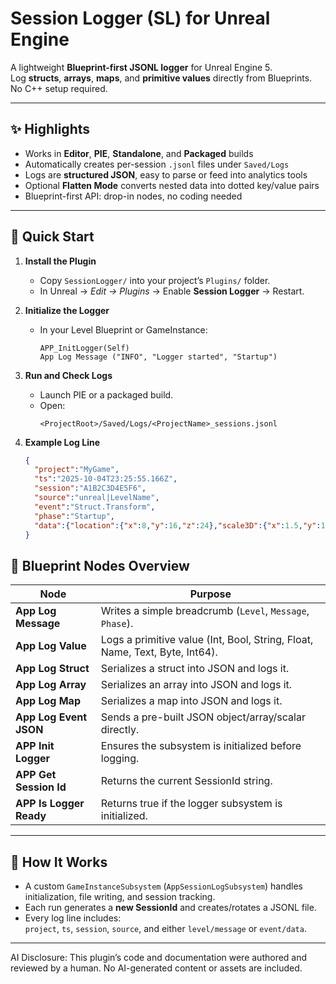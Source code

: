 # Session Logger (SL) for Unreal Engine

A lightweight **Blueprint-first JSONL logger** for Unreal Engine 5.  
Log **structs**, **arrays**, **maps**, and **primitive values** directly from Blueprints. No C++ setup required.

---

## ✨ Highlights
- Works in **Editor**, **PIE**, **Standalone**, and **Packaged** builds  
- Automatically creates per-session `.jsonl` files under `Saved/Logs`  
- Logs are **structured JSON**, easy to parse or feed into analytics tools  
- Optional **Flatten Mode** converts nested data into dotted key/value pairs  
- Blueprint-first API: drop-in nodes, no coding needed

---

## 🚀 Quick Start

1. **Install the Plugin**
   - Copy `SessionLogger/` into your project’s `Plugins/` folder.  
   - In Unreal → *Edit → Plugins* → Enable **Session Logger** → Restart.

2. **Initialize the Logger**
   - In your Level Blueprint or GameInstance:
     ```blueprint
     APP_InitLogger(Self)
     App Log Message ("INFO", "Logger started", "Startup")
     ```

3. **Run and Check Logs**
   - Launch PIE or a packaged build.
   - Open:
     ```
     <ProjectRoot>/Saved/Logs/<ProjectName>_sessions.jsonl
     ```

4. **Example Log Line**
   ```json
   {
     "project":"MyGame",
     "ts":"2025-10-04T23:25:55.166Z",
     "session":"A1B2C3D4E5F6",
     "source":"unreal|LevelName",
     "event":"Struct.Transform",
     "phase":"Startup",
     "data":{"location":{"x":8,"y":16,"z":24},"scale3D":{"x":1.5,"y":1,"z":0.5}}
   }
   ```


## 🧩 Blueprint Nodes Overview

| Node | Purpose |
|------|----------|
| **App Log Message** | Writes a simple breadcrumb (`Level`, `Message`, `Phase`). |
| **App Log Value** | Logs a primitive value (Int, Bool, String, Float, Name, Text, Byte, Int64). |
| **App Log Struct** | Serializes a struct into JSON and logs it. |
| **App Log Array** | Serializes an array into JSON and logs it. |
| **App Log Map** | Serializes a map into JSON and logs it. |
| **App Log Event JSON** | Sends a pre-built JSON object/array/scalar directly. |
| **APP Init Logger** | Ensures the subsystem is initialized before logging. |
| **APP Get Session Id** | Returns the current SessionId string. |
| **APP Is Logger Ready** | Returns true if the logger subsystem is initialized. |

---

## 🧠 How It Works
- A custom `GameInstanceSubsystem` (`AppSessionLogSubsystem`) handles initialization, file writing, and session tracking.
- Each run generates a **new SessionId** and creates/rotates a JSONL file.
- Every log line includes:  
  `project`, `ts`, `session`, `source`, and either `level/message` or `event/data`.

---

AI Disclosure: This plugin’s code and documentation were authored and reviewed by a human. No AI-generated content or assets are included.
